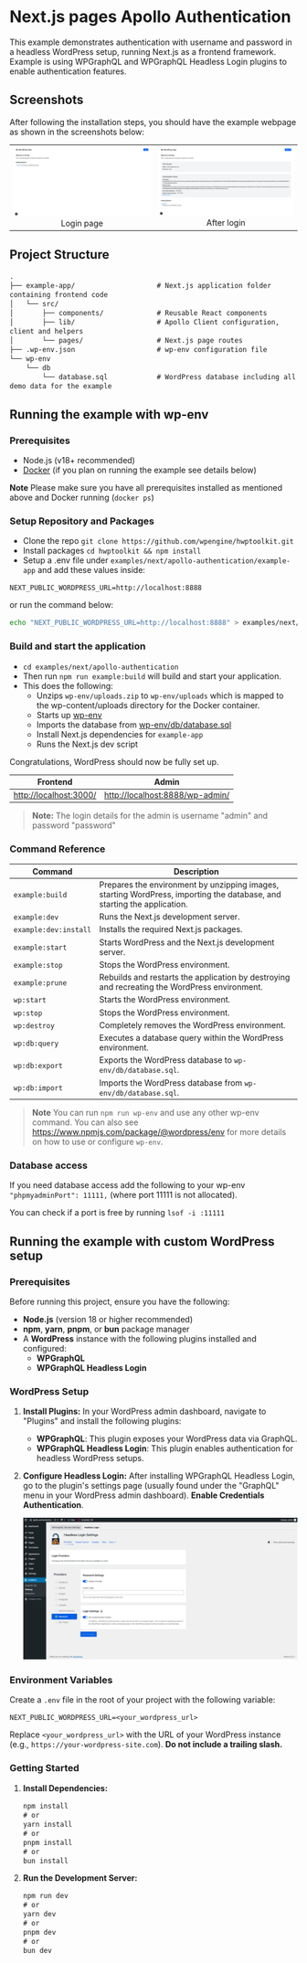 # Next.js pages Apollo Authentication

This example demonstrates authentication with username and password in a headless WordPress setup, running Next.js as a frontend framework. Example is using WPGraphQL and WPGraphQL Headless Login plugins to enable authentication features.

## Screenshots

After following the installation steps, you should have the example webpage as shown in the screenshots below:

|                                                 |                                                            |
| :---------------------------------------------: | :--------------------------------------------------------: |
| ![login](./screenshots/login.png)<br>Login page | ![logged](./screenshots/logged.png "Posts")<br>After login |

## Project Structure

```
.
├── example-app/                    # Next.js application folder containing frontend code
│   └── src/
│       ├── components/             # Reusable React components
│       ├── lib/                    # Apollo Client configuration, client and helpers
│       └── pages/                  # Next.js page routes
├── .wp-env.json                    # wp-env configuration file
└── wp-env
    └── db
        └── database.sql            # WordPress database including all demo data for the example
```

## Running the example with wp-env

### Prerequisites

- Node.js (v18+ recommended)
- [Docker](https://www.docker.com/) (if you plan on running the example see details below)

**Note** Please make sure you have all prerequisites installed as mentioned above and Docker running (`docker ps`)

### Setup Repository and Packages

- Clone the repo `git clone https://github.com/wpengine/hwptoolkit.git`
- Install packages `cd hwptoolkit && npm install`
- Setup a .env file under `examples/next/apollo-authentication/example-app` and add these values inside:

```
NEXT_PUBLIC_WORDPRESS_URL=http://localhost:8888
```

or run the command below:

```bash
echo "NEXT_PUBLIC_WORDPRESS_URL=http://localhost:8888" > examples/next/apollo-authentication/example-app/.env
```

### Build and start the application

- `cd examples/next/apollo-authentication`
- Then run `npm run example:build` will build and start your application.
- This does the following:
  - Unzips `wp-env/uploads.zip` to `wp-env/uploads` which is mapped to the wp-content/uploads directory for the Docker container.
  - Starts up [wp-env](https://developer.wordpress.org/block-editor/getting-started/devenv/get-started-with-wp-env/)
  - Imports the database from [wp-env/db/database.sql](wp-env/db/database.sql)
  - Install Next.js dependencies for `example-app`
  - Runs the Next.js dev script

Congratulations, WordPress should now be fully set up.

| Frontend                                         | Admin                                                              |
| ------------------------------------------------ | ------------------------------------------------------------------ |
| [http://localhost:3000/](http://localhost:3000/) | [http://localhost:8888/wp-admin/](http://localhost:8888/wp-admin/) |

> **Note:** The login details for the admin is username "admin" and password "password"

### Command Reference

| Command               | Description                                                                                                             |
| --------------------- | ----------------------------------------------------------------------------------------------------------------------- |
| `example:build`       | Prepares the environment by unzipping images, starting WordPress, importing the database, and starting the application. |
| `example:dev`         | Runs the Next.js development server.                                                                                    |
| `example:dev:install` | Installs the required Next.js packages.                                                                                 |
| `example:start`       | Starts WordPress and the Next.js development server.                                                                    |
| `example:stop`        | Stops the WordPress environment.                                                                                        |
| `example:prune`       | Rebuilds and restarts the application by destroying and recreating the WordPress environment.                           |
| `wp:start`            | Starts the WordPress environment.                                                                                       |
| `wp:stop`             | Stops the WordPress environment.                                                                                        |
| `wp:destroy`          | Completely removes the WordPress environment.                                                                           |
| `wp:db:query`         | Executes a database query within the WordPress environment.                                                             |
| `wp:db:export`        | Exports the WordPress database to `wp-env/db/database.sql`.                                                             |
| `wp:db:import`        | Imports the WordPress database from `wp-env/db/database.sql`.                                                           |

> **Note** You can run `npm run wp-env` and use any other wp-env command. You can also see <https://www.npmjs.com/package/@wordpress/env> for more details on how to use or configure `wp-env`.

### Database access

If you need database access add the following to your wp-env `"phpmyadminPort": 11111,` (where port 11111 is not allocated).

You can check if a port is free by running `lsof -i :11111`

## Running the example with custom WordPress setup

### Prerequisites

Before running this project, ensure you have the following:

- **Node.js** (version 18 or higher recommended)
- **npm**, **yarn**, **pnpm**, or **bun** package manager
- A **WordPress** instance with the following plugins installed and configured:
  - **WPGraphQL**
  - **WPGraphQL Headless Login**

### WordPress Setup

1.  **Install Plugins:** In your WordPress admin dashboard, navigate to "Plugins" and install the following plugins:

    - **WPGraphQL**: This plugin exposes your WordPress data via GraphQL.
    - **WPGraphQL Headless Login**: This plugin enables authentication for headless WordPress setups.

2.  **Configure Headless Login:** After installing WPGraphQL Headless Login, go to the plugin's settings page (usually found under the "GraphQL" menu in your WordPress admin dashboard). **Enable Credentials Authentication**.

    ![Enable Credentials Authentication](./screenshots/enable-credentials-auth.png)

### Environment Variables

Create a `.env` file in the root of your project with the following variable:

```
NEXT_PUBLIC_WORDPRESS_URL=<your_wordpress_url>
```

Replace `<your_wordpress_url>` with the URL of your WordPress instance (e.g., `https://your-wordpress-site.com`). **Do not include a trailing slash.**

### Getting Started

1.  **Install Dependencies:**

    ```
    npm install
    # or
    yarn install
    # or
    pnpm install
    # or
    bun install
    ```

2.  **Run the Development Server:**

    ```
    npm run dev
    # or
    yarn dev
    # or
    pnpm dev
    # or
    bun dev
    ```
